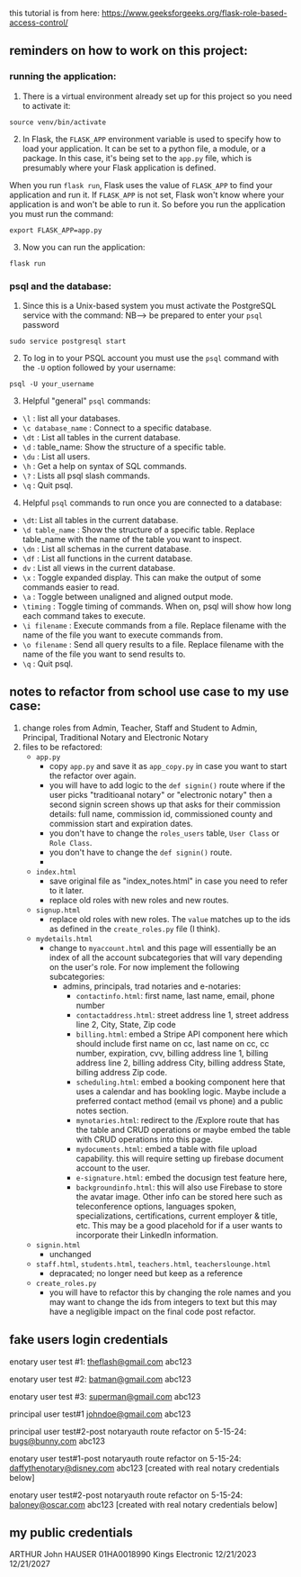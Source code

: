this tutorial is from here:
https://www.geeksforgeeks.org/flask-role-based-access-control/

## reminders on how to work on this project:

### running the application:

1. There is a virtual environment already set up for this project so you need to activate it:

`source venv/bin/activate`

2. In Flask, the `FLASK_APP` environment variable is used to specify how to load your application. It can be set to a python file, a module, or a package. In this case, it's being set to the `app.py` file, which is presumably where your Flask application is defined.

When you run `flask run`, Flask uses the value of `FLASK_APP` to find your application and run it. If `FLASK_APP` is not set, Flask won't know where your application is and won't be able to run it. So before you run the application you must run the command:

`export FLASK_APP=app.py`

3. Now you can run the application:

`flask run`

### psql and the database:

1. Since this is a Unix-based system you must activate the PostgreSQL service with the command:
   NB--> be prepared to enter your `psql` password

`sudo service postgresql start`

2. To log in to your PSQL account you must use the `psql` command with the `-U` option followed by your username:

`psql -U your_username`

3. Helpful "general" `psql` commands:

- `\l` : list all your databases.
- `\c database_name` : Connect to a specific database.
- `\dt` : List all tables in the current database.
- `\d` : table_name: Show the structure of a specific table.
- `\du` : List all users.
- `\h` : Get a help on syntax of SQL commands.
- `\?` : Lists all psql slash commands.
- `\q` : Quit psql.

4. Helpful `psql` commands to run once you are connected to a database:

- `\dt`: List all tables in the current database.
- `\d table_name` : Show the structure of a specific table. Replace table_name with the name of the table you want to inspect.
- `\dn` : List all schemas in the current database.
- `\df` : List all functions in the current database.
- `dv` : List all views in the current database.
- `\x` : Toggle expanded display. This can make the output of some commands easier to read.
- `\a` : Toggle between unaligned and aligned output mode.
- `\timing` : Toggle timing of commands. When on, psql will show how long each command takes to execute.
- `\i filename` : Execute commands from a file. Replace filename with the name of the file you want to execute commands from.
- `\o filename` : Send all query results to a file. Replace filename with the name of the file you want to send results to.
- `\q` : Quit psql.

## notes to refactor from school use case to my use case:
1. change roles from Admin, Teacher, Staff and Student to Admin, Principal, Traditional Notary and Electronic Notary
2. files to be refactored:
   - `app.py`
     - copy `app.py` and save it as `app_copy.py` in case you want to start the refactor over again.
      - you will have to add logic to the `def signin()` route where if the user picks "traditioanal notary" or "electronic notary" then a second signin screen shows up that asks for their commission details: full name, commission id, commissioned county and commission start and expiration dates.
     - you don't have to change the `roles_users` table, `User Class` or `Role Class`.
     - you don't have to change the `def signin()` route.
     - 
   - `index.html`
      - save original file as "index_notes.html" in case you need to refer to it later.
      - replace old roles with new roles and new routes.
   - `signup.html`
       - replace old roles with new roles.  The `value` matches up to the ids as defined in the `create_roles.py` file (I think).
   - `mydetails.html`
     - change to `myaccount.html` and this page will essentially be an index of all the account subcategories that will vary depending on the user's role.  For now implement the following subcategories:
       - admins, principals, trad notaries and e-notaries: 
         - `contactinfo.html`: first name, last name, email, phone number
         - `contactaddress.html`: street address line 1, street address line 2, City, State, Zip code
         - `billing.html`: embed a Stripe API component here which should include first name on cc, last name on cc, cc number, expiration, cvv, billing address line 1, billing address line 2, billing address City, billing address State, billing address Zip code.
         - `scheduling.html`: embed a booking component here that uses a calendar and has bookling logic.  Maybe include a preferred contact method (email vs phone) and a public notes section.
         - `mynotaries.html`: redirect to the /Explore route that has the table and CRUD operations or maybe embed the table with CRUD operations into this page.
         - `mydocuments.html`: embed a table with file upload capability.  this will require setting up firebase document account to the user.
         - `e-signature.html`: embed the docusign test feature here, 
         - `backgroundinfo.html`: this will also use Firebase to store the avatar image.  Other info can be stored here such as teleconference options, languages spoken, specializations, certifications, current employer & title, etc.  This may be a good placehold for if a user wants to incorporate their LinkedIn information.
   - `signin.html`
     - unchanged
   - `staff.html`, `students.html`, `teachers.html`, `teacherslounge.html`
     - depracated; no longer need but keep as a reference 
   - `create_roles.py`
     - you will have to refactor this by changing the role names and you may want to change the ids from integers to text but this may have a negligible impact on the final code post refactor.

## fake users login credentials

enotary user test #1:
theflash@gmail.com
abc123

enotary user test #2:
batman@gmail.com
abc123

enotary user test #3:
superman@gmail.com
abc123

principal user test#1
johndoe@gmail.com
abc123

principal user test#2-post notaryauth route refactor on 5-15-24:
bugs@bunny.com
abc123

enotary user test#1-post notaryauth route refactor on 5-15-24:
daffythenotary@disney.com
abc123
[created with real notary credentials below]

enotary user test#2-post notaryauth route refactor on 5-15-24:
baloney@oscar.com
abc123
[created with real notary credentials below]

## my public credentials
ARTHUR John HAUSER
01HA0018990
Kings
Electronic
12/21/2023
12/21/2027